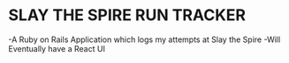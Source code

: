 # SLAY THE SPIRE RUN TRACKER

-A Ruby on Rails Application which logs my attempts at Slay the Spire
-Will Eventually have a React UI
